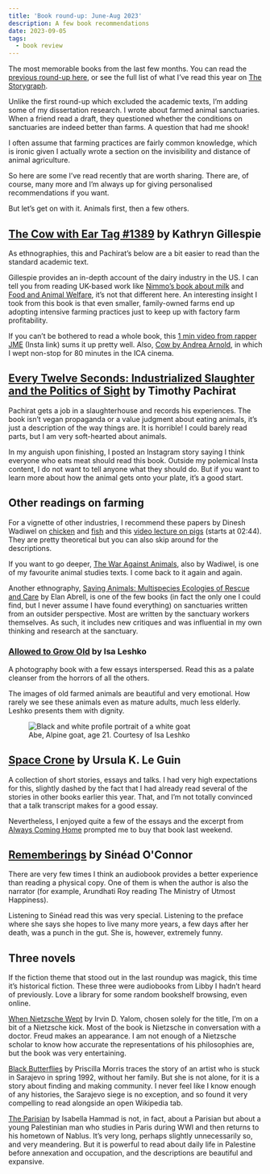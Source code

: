 ```yaml
---
title: 'Book round-up: June-Aug 2023'
description: A few book recommendations   
date: 2023-09-05
tags:
  - book review 
---
```


The most memorable books from the last few months. You can read the [previous round-up here](/writing/book-roundup-jan-may-2023.md), or see the full list of what I’ve read this year on [The Storygraph](https://app.thestorygraph.com/books-read/soniaturcotte?year=2023). 

Unlike the first round-up which excluded the academic texts, I’m adding some of my dissertation research. I wrote about farmed animal sanctuaries. When a friend read a draft, they questioned whether the conditions on sanctuaries are indeed better than farms. A question that had me shook! 

I often assume that farming practices are fairly common knowledge, which is ironic given I actually wrote a section on the invisibility and distance of animal agriculture.

So here are some I’ve read recently that are worth sharing. There are, of course, many more and I’m always up for giving personalised recommendations if you want.

But let’s get on with it. Animals first, then a few others.

## [The Cow with Ear Tag #1389](https://press.uchicago.edu/ucp/books/book/chicago/C/bo28907793.html) by Kathryn Gillespie

As ethnographies, this and Pachirat’s below are a bit easier to read than the standard academic text.

Gillespie provides an in-depth account of the dairy industry in the US. I can tell you from reading UK-based work like [Nimmo’s book about milk](https://www.routledge.com/Milk-Modernity-and-the-Making-of-the-Human-Purifying-the-Social/Nimmo/p/book/9780415817141) and [Food and Animal Welfare](https://www.bloomsbury.com/uk/food-and-animal-welfare-9780857856944/), it’s not that different here. An interesting insight I took from this book is that even smaller, family-owned farms end up adopting intensive farming practices just to keep up with factory farm profitability. 

If you can’t be bothered to read a whole book, this [1 min video from rapper JME](https://www.instagram.com/reel/Cv-evnKAsql/?igshid=MzRlODBiNWFlZA==) (Insta link) sums it up pretty well. Also, [Cow by Andrea Arnold](https://www.cow.movie/), in which I wept non-stop for 80 minutes in the ICA cinema. 

## [Every Twelve Seconds: Industrialized Slaughter and the Politics of Sight](https://yalebooks.yale.edu/book/9780300192483/every-twelve-seconds/) by Timothy Pachirat 

Pachirat gets a job in a slaughterhouse and records his experiences. The book isn’t vegan propaganda or a value judgment about eating animals, it’s just a description of the way things are. It is horrible! I could barely read parts, but I am very soft-hearted about animals.

In my anguish upon finishing, I posted an Instagram story saying I think everyone who eats meat should read this book. Outside my polemical Insta content, I do not want to tell anyone what they should do. But if you want to learn more about how the animal gets onto your plate, it’s a good start.

## Other readings on farming

For a vignette of other industries, I recommend these papers by Dinesh Wadiwel on [chicken](https://read.dukeupress.edu/south-atlantic-quarterly/article-abstract/117/3/527/135067/Chicken-Harvesting-MachineAnimal-Labor-Resistance) and [fish](https://epress.lib.uts.edu.au/journals/index.php/csrj/article/view/4363) and this [video lecture on pigs](https://www.youtube.com/watch?v=0hNjiUX8ltQ) (starts at 02:44). They are pretty theoretical but you can also skip around for the descriptions.

If you want to go deeper, [The War Against Animals](https://brill.com/display/title/32110?language=en), also by Wadiwel, is one of my favourite animal studies texts. I come back to it again and again. 

Another ethnography, [Saving Animals: Multispecies Ecologies of Rescue and Care](https://www.upress.umn.edu/book-division/books/saving-animals) by Elan Abrell, is one of the few books (in fact the only one I could find, but I never assume I have found everything) on sanctuaries written from an outsider perspective. Most are written by the sanctuary workers themselves. As such, it includes new critiques and was influential in my own thinking and research at the sanctuary. 

### [Allowed to Grow Old](https://www.isaleshko.com/allowed-to-grow-old-images) by Isa Leshko

A photography book with a few essays interspersed. Read this as a palate cleanser from the horrors of all the others. 

The images of old farmed animals are beautiful and very emotional. How rarely we see these animals even as mature adults, much less elderly. Leshko presents them with dignity.

<figure>
  <img src="https://images.squarespace-cdn.com/content/v1/5cb9e71665019fd944cd6b5b/1555689875698-S9K6XLXBJDUJ9JRJCVYS/Leshko_Abe_Optimized.jpg?format=1500w" alt="Black and white profile portrait of a white goat">
  <figcaption class="small-text">Abe, Alpine goat, age 21. Courtesy of Isa Leshko</figcaption>
</figure>




## [Space Crone](https://silverpress.org/products/space-crone-by-ursula-k-le-guin) by Ursula K. Le Guin

A collection of short stories, essays and talks. I had very high expectations for this, slightly dashed by the fact that I had already read several of the stories in other books earlier this year. That, and I’m not totally convinced that a talk transcript makes for a good essay. 

Nevertheless, I enjoyed quite a few of the essays and the excerpt from [Always Coming Home](https://en.wikipedia.org/wiki/Always_Coming_Home) prompted me to buy that book last weekend. 

## [Rememberings](https://en.wikipedia.org/wiki/Rememberings) by Sinéad O'Connor 

There are very few times I think an audiobook provides a better experience than reading a physical copy. One of them is when the author is also the narrator (for example, Arundhati Roy reading The Ministry of Utmost Happiness). 

Listening to Sinéad read this was very special. Listening to the preface where she says she hopes to live many more years, a few days after her death, was a punch in the gut. She is, however, extremely funny.

## Three novels 

If the fiction theme that stood out in the last roundup was magick, this time it’s historical fiction. These three were audiobooks from Libby I hadn’t heard of previously. Love a library for some random bookshelf browsing, even online. 

[When Nietzsche Wept](https://app.thestorygraph.com/books/e5c41cbf-ce7e-4222-bf72-3aa5a8dbec2c) by Irvin D. Yalom, chosen solely for the title, I’m on a bit of a Nietzsche kick. Most of the book is Nietzsche in conversation with a doctor. Freud makes an appearance. I am not enough of a Nietzsche scholar to know how accurate the representations of his philosophies are, but the book was very entertaining. 

[Black Butterflies](https://app.thestorygraph.com/books/0312f245-4f12-4011-9ac4-a0caea8bf6d5) by Priscilla Morris traces the story of an artist who is stuck in Sarajevo in spring 1992, without her family. But she is not alone, for it is a story about finding and making community. I never feel like I know enough of any histories, the Sarajevo siege is no exception, and so found it very compelling to read alongside an open Wikipedia tab. 

 [The Parisian](https://app.thestorygraph.com/books/c5cb28d9-0c57-478d-ac76-3435c1ed7a7b) by Isabella Hammad is not, in fact, about a Parisian but about a young Palestinian man who studies in Paris during WWI and then returns to his hometown of Nablus. It’s very long, perhaps slightly unnecessarily so, and very meandering. But it is powerful to read about daily life in Palestine before annexation and occupation, and the descriptions are beautiful and expansive. 
